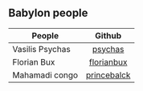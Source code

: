 ## Babylon people

| People        | Github        |
| ------------- |:-------------:| 
| Vasilis Psychas | [psychas](https://github.com/psychas/)
| Florian Bux | [florianbux](https://github.com/florianbux/)
| Mahamadi congo| [princebalck](https://github.com/princeblack/)
